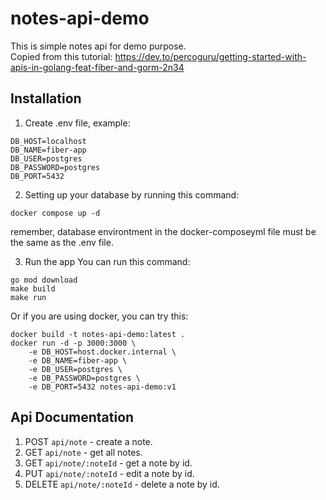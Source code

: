 # notes-api-demo

This is simple notes api for demo purpose.\
Copied from this tutorial: https://dev.to/percoguru/getting-started-with-apis-in-golang-feat-fiber-and-gorm-2n34

## Installation

1. Create .env file, example:

```
DB_HOST=localhost
DB_NAME=fiber-app
DB_USER=postgres
DB_PASSWORD=postgres
DB_PORT=5432
```

2. Setting up your database by running this command:

```
docker compose up -d
```

remember, database environtment in the docker-composeyml file must be the same as the .env file.

3. Run the app
   You can run this command:

```
go mod download
make build
make run
```

Or if you are using docker, you can try this:

```
docker build -t notes-api-demo:latest .
docker run -d -p 3000:3000 \
    -e DB_HOST=host.docker.internal \
    -e DB_NAME=fiber-app \
    -e DB_USER=postgres \
    -e DB_PASSWORD=postgres \
    -e DB_PORT=5432 notes-api-demo:v1

```

## Api Documentation

1. POST `api/note` - create a note.
2. GET `api/note` - get all notes.
3. GET `api/note/:noteId` - get a note by id.
4. PUT `api/note/:noteId` - edit a note by id.
5. DELETE `api/note/:noteId` - delete a note by id.
